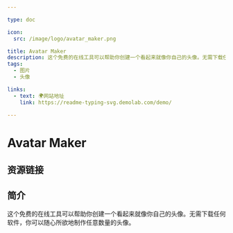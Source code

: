 ```yaml
---

type: doc

icon:
  src: /image/logo/avatar_maker.png

title: Avatar Maker
description: 这个免费的在线工具可以帮助你创建一个看起来就像你自己的头像。无需下载任何软件，你可以随心所欲地制作任意数量的头像。
tags:
  - 图片
  - 头像

links:
  - text: 🌍网站地址
    link: https://readme-typing-svg.demolab.com/demo/

---
```


<ShowLogo />

# Avatar Maker

<ShowTags />

<ShowBreadcrumb />

## 资源链接

<ShowLinks />

## 简介

这个免费的在线工具可以帮助你创建一个看起来就像你自己的头像。无需下载任何软件，你可以随心所欲地制作任意数量的头像。
